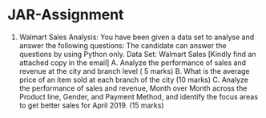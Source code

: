 # JAR-Assignment
1. Walmart Sales Analysis:
You have been given a data set to analyse and answer the following questions:
The candidate can answer the questions by using Python only.
Data Set: Walmart Sales [Kindly find an attached copy in the email] A. Analyze the
performance of sales and revenue at the city and branch level ( 5 marks)
B. What is the average price of an item sold at each branch of the city (10 marks)
C. Analyze the performance of sales and revenue, Month over Month across the
Product line, Gender, and Payment Method, and identify the focus areas to
get better sales for April 2019. (15 marks)
